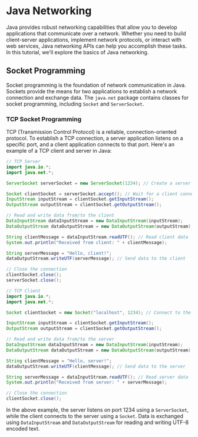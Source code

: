 # Java Networking

Java provides robust networking capabilities that allow you to develop applications that communicate over a network. Whether you need to build client-server applications, implement network protocols, or interact with web services, Java networking APIs can help you accomplish these tasks. In this tutorial, we'll explore the basics of Java networking.

## Socket Programming

Socket programming is the foundation of network communication in Java. Sockets provide the means for two applications to establish a network connection and exchange data. The `java.net` package contains classes for socket programming, including `Socket` and `ServerSocket`.

### TCP Socket Programming

TCP (Transmission Control Protocol) is a reliable, connection-oriented protocol. To establish a TCP connection, a server application listens on a specific port, and a client application connects to that port. Here's an example of a TCP client and server in Java:

```java
// TCP Server
import java.io.*;
import java.net.*;

ServerSocket serverSocket = new ServerSocket(1234); // Create a server socket

Socket clientSocket = serverSocket.accept(); // Wait for a client connection
InputStream inputStream = clientSocket.getInputStream();
OutputStream outputStream = clientSocket.getOutputStream();

// Read and write data from/to the client
DataInputStream dataInputStream = new DataInputStream(inputStream);
DataOutputStream dataOutputStream = new DataOutputStream(outputStream);

String clientMessage = dataInputStream.readUTF(); // Read client data
System.out.println("Received from client: " + clientMessage);

String serverMessage = "Hello, client!";
dataOutputStream.writeUTF(serverMessage); // Send data to the client

// Close the connection
clientSocket.close();
serverSocket.close();
```

```java
// TCP Client
import java.io.*;
import java.net.*;

Socket clientSocket = new Socket("localhost", 1234); // Connect to the server

InputStream inputStream = clientSocket.getInputStream();
OutputStream outputStream = clientSocket.getOutputStream();

// Read and write data from/to the server
DataInputStream dataInputStream = new DataInputStream(inputStream);
DataOutputStream dataOutputStream = new DataOutputStream(outputStream);

String clientMessage = "Hello, server!";
dataOutputStream.writeUTF(clientMessage); // Send data to the server

String serverMessage = dataInputStream.readUTF(); // Read server data
System.out.println("Received from server: " + serverMessage);

// Close the connection
clientSocket.close();
```

In the above example, the server listens on port 1234 using a `ServerSocket`, while the client connects to the server using a `Socket`. Data is exchanged using `DataInputStream` and `DataOutputStream` for reading and writing UTF-8 encoded text.

